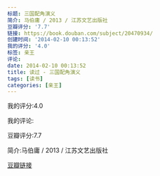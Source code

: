 ```yaml
---
标题: 三国配角演义
简介: 马伯庸 / 2013 / 江苏文艺出版社
豆瓣评分: '7.7'
链接: https://book.douban.com/subject/20470934/
创建时间: '2014-02-10 00:13:52'
我的评分: '4.0'
标签: 亲王
评论:
date: 2014-02-10 00:13:52
title: 读过 - 三国配角演义
tags: [读书]
categories: [亲王]
---
```


我的评分:4.0

我的评论:

豆瓣评分:7.7

简介:马伯庸 / 2013 / 江苏文艺出版社

[豆瓣链接](https://book.douban.com/subject/20470934/)


